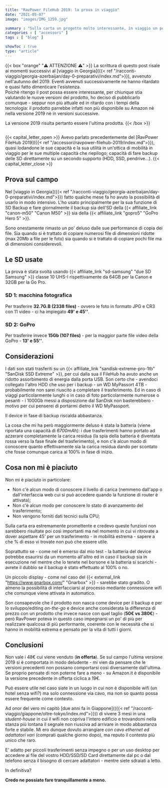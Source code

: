 ```yaml
---
title: "RavPower FileHub 2019: la prova in viaggio"
date: "2021-05-07"
image: "images/IMG_1259.jpg"

summary : "Sulla carta un progetto molto interessante, in viaggio un po' meno. Pregi e difetti del FileHub di RavPower usato nell'ultimo viaggio in Georgia."
categories : [ "accessori" ]
tags : [ "blog" ]

showToc : true
type: "article"
---
```

{{< box "orange" "⚠️ ATTENZIONE ⚠️" >}}
La scrittura di questo post risale ai momenti successivi al [viaggio in Georgia]({{< ref "/racconti-viaggio/georgia-azerbaijan/day-0-preparativi/index.md">}}), avvenuto nell'autunno del 2019.
Eventi avvenuti successivamente ne hanno ritardato e quasi fatto dimenticare l'esistenza.
` `  
Poichè ritengo il post possa essere interessante, per chiunque stia valutando le nuove versioni del prodotto, ho deciso di pubblicarlo comunque - seppur non più attuale ed in ritardo con i tempi della tecnologia: il prodotto parrebbe infatti non più disponibile su Amazon nè nella versione 2019 nè in versioni successive.

La versione 2019 risulta pertanto essere l'ultima prodotta.
{{< /box >}}
` `  
` `  

{{< capital_letter_open >}}
Avevo parlato precedentemente del [RavPower FileHub 2019]({{< ref "/accessori/ravpower-filehub-2019/index.md">}}), quasi lodandone le sue capacità e la sua utilità in un'ottica di mobilità in viaggio per le sue multiple capacità che riepilogo; capacità di fare backup delle SD direttamente su un secondo supporto (HDD, SSD, pendrive...).
{{< capital_letter_close >}}


## Prova sul campo

Nel [viaggio in Georgia]({{< ref "/racconti-viaggio/georgia-azerbaijan/day-0-preparativi/index.md">}}) fatto qualche mese fa ho avuto la possibilità di usarlo in modo intensivo.
L'ho usato principalmente per la sua funzione di SD Backup e fare giornalmente il backup sia dell'SD della {{< affiliate_link "canon-m50" "Canon M50" >}} sia della {{< affiliate_link "gopro5" "GoPro Hero 5" >}}.

Sono onestamente rimasto un po' deluso dalle sue performance di copia dei file. Sia quando si è trattato di copiare numerosi file di dimensioni ridotte (max 20Mb a file per le foto) sia quando si è trattato di copiare pochi file ma di dimensioni considerevoli.

## Le SD usate

La prova è stata svolta usando {{< affiliate_link "sd-samsung" "due SD Samsung" >}} classe 10 UHS-I rispettivamente da 64GB per la Canon e 32GB per la Go Pro.

### SD 1: macchina fotografica
Per trasferire **32.7G.B (2338 files)** - ovvero le foto in formato JPG e CR3 con 11 video - ci ha impiegato **49' e 45''**.

### SD 2: GoPro
Per trasferire invece **15Gb (107 files)** - per la maggior parte file video della GoPro - **13' e 55''**.

## Considerazioni

I dati son stati trasferiti su un {{< affiliate_link "sandisk-extreme-pro-1tb" "SanDisk SSD Extreme" >}}, per cui dalla sua il FileHub ha avuto anche un ridotto assorbimento di energia dalla porta USB. Son certo che - avendoci collegato l'altro HDD che uso per i backup - un WD MyPassort 4TB - probabilmente non sarei riuscito a completare il trasferimento. Ed in caso di viaggi particolarmente lunghi o in caso di foto particolarmente numerose o pesanti - i 1000Gb messi a disposizione dal SanDisk non basterebbero - motivo per cui penserei di portarmi dietro il WD MyPassport.

Il device in fase di backup riscalda abbastanza.

La cosa che mi ha però maggiormente deluso è stata la batteria (viene riportata una capacità di _6700mAh_): i due trasferimenti hanno portato ad azzerare completamente la carica residua (la spia della batteria è diventata rossa verso la fase finale del trasferimento), e non c'è alcun modo di conoscere quanto effettivamente sia la carica residua dando per scontato che fosse comunque carica al 100% in fase di inizio.

## Cosa non mi è piaciuto

Non mi è piaciuto in particolare:

* Non c'è alcun modo di conoscere il livello di carica (nemmeno dall'app o dall'interfaccia web cui si può accedere quando la funzione di router è attivata);
* Non c'è alcun modo per conoscere lo stato di avanzamento del trasferimento;
* Non vengono forniti dati tecnici sulla CPU;

Sulla carta era estremamente promettente e credevo queste funzioni non sarebbero risultate poi così importanti ma nel momento in cui vi ritrovate a dover aspettare 45' per un trasferimento - in mobilità estrema - sapere a che % di esso vi trovate non può che essere utile.

Soprattutto se - come nel è emerso dal mio test - la batteria del device potrebbe esaurirsi da un momento all'altro ed in caso il backup sia in esecuzione nel mentre che lo tenete nel borsone e la batteria si scarichi - avrete il dubbio se il backup è stato effettuato al 100% o no.

Un piccolo display - come nel caso del {{< external_link "https://www.gnarbox.com/" "Gnarbox" >}} - sarebbe stato gradito. O almeno la possibilità di interfacciarsi al processo mediante connessione wifi che comunque viene attivata in automatico.

Son consapevole che il prodotto non nasca come device per il backup e per lo sviluppo/editing _on-the-go_ e device anche considerata la differenza di prezzo con un prodotto che invece nasce con quel taglio (**50€ vs 380€**) - però RavPower poteva in questo caso impegnarsi un po' di più per realizzare qualcosa di più performante, coerente con le necessità che si hanno in mobilità estrema e pensato per la vita di tutti i giorni.

## Conclusioni

Non vale i 48€ cui viene venduto (**in offerta**). Se sul campo l'ultima versione 2019 si è comportata in modo deludente - mi vien da pensare che le versioni precedenti non possano comportarsi così diversamente dall'ultima.
Se proprio pensate di non poterne fare a meno - su Amazon.it è disponibile la versione precedente in offerta ciclica a 19€.

Può essere utile nel caso siate in un luogo in cui non è disponibile wifi (un hotel senza wifi?) ma solo connessione via cavo, ma non so quanto possa essere frequente come contesto.

Ad onor del vero mi capitò [due anni fa in Giappone](({{< ref "/racconti-viaggio/giappone/oltre-tokyo/index.md">}})) di vivere 3 mesi in una _student-house_ in cui il wifi non copriva l'intero edificio e trovandomi nella stanza più lontana il segnale non riusciva ad arrivare in modo abbastanza forte e stabile. Mi ero dunque dovuto arrangiare _con cavo ethernet ed adattatori vari_ (comprati qualche giorno dopo), ma reputo il contesto più unico che raro.

E' adatto per piccoli trasferimenti senza impegno o per un uso desktop per accedere ai file del vostro HDD/SSD/SD Card direttamente dal pc o dal telefono senza il bisogno di cercare adattatori - mentre siete sdraiati a letto.

In definitiva?

**Credo ne possiate fare tranquillamente a meno.**
